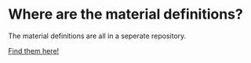 # Where are the material definitions?

The material definitions are all in a seperate repository.

[Find them here!](https://github.com/lulzbot3d/FDM_MaterialsLE/tree/main/materials)
